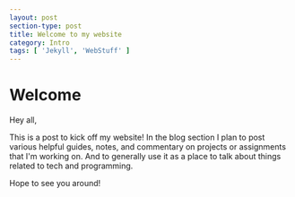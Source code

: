 ```yaml
---
layout: post
section-type: post
title: Welcome to my website
category: Intro
tags: [ 'Jekyll', 'WebStuff' ]
---
```


# Welcome

Hey all,

This is a post to kick off my website! In the blog section I plan to post various helpful guides, notes, and commentary on projects or assignments that I'm working on. And to generally use it as a place to talk about things related to tech and programming.

Hope to see you around!
